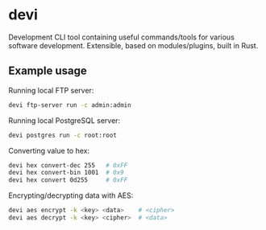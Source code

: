 # devi

Development CLI tool containing useful commands/tools for various software development. Extensible, based on modules/plugins, built in Rust.

## Example usage
Running local FTP server:
```sh
devi ftp-server run -c admin:admin
```
Running local PostgreSQL server:
```sh
devi postgres run -c root:root
```

Converting value to hex:
```sh
devi hex convert-dec 255   # 0xFF
devi hex convert-bin 1001  # 0x9
devi hex convert 0d255     # 0xFF
```

Encrypting/decrypting data with AES:
```sh
devi aes encrypt -k <key> <data>    # <cipher>
devi aes decrypt -k <key> <cipher>  # <data>
```

